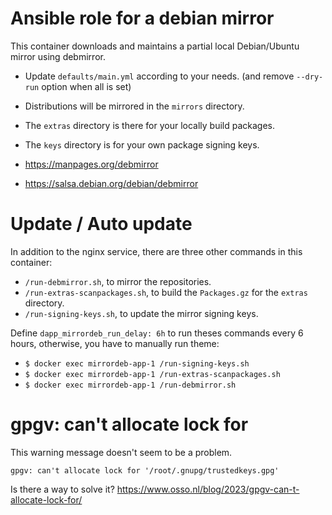 # Ansible role for a debian mirror

This container downloads and maintains a partial local Debian/Ubuntu mirror using debmirror.

- Update `defaults/main.yml` according to your needs. (and remove `--dry-run` option when all is set)
- Distributions will be mirrored in the `mirrors` directory.
- The `extras` directory is there for your locally build packages.
- The `keys` directory is for your own package signing keys.

- https://manpages.org/debmirror
- https://salsa.debian.org/debian/debmirror


# Update / Auto update

In addition to the nginx service, there are three other commands in this container:

- `/run-debmirror.sh`, to mirror the repositories.
- `/run-extras-scanpackages.sh`, to build the `Packages.gz` for the `extras` directory.
- `/run-signing-keys.sh`, to update the mirror signing keys.

Define `dapp_mirrordeb_run_delay: 6h` to run theses commands every 6 hours,
otherwise, you have to manually run theme:

- `$ docker exec mirrordeb-app-1 /run-signing-keys.sh`
- `$ docker exec mirrordeb-app-1 /run-extras-scanpackages.sh`
- `$ docker exec mirrordeb-app-1 /run-debmirror.sh`


# gpgv: can't allocate lock for

This warning message doesn't seem to be a problem.

`gpgv: can't allocate lock for '/root/.gnupg/trustedkeys.gpg'`

Is there a way to solve it?
https://www.osso.nl/blog/2023/gpgv-can-t-allocate-lock-for/
